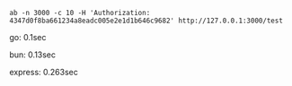 `ab -n 3000 -c 10 -H 'Authorization: 4347d0f8ba661234a8eadc005e2e1d1b646c9682' http://127.0.0.1:3000/test`

go: 0.1sec

bun: 0.13sec

express: 0.263sec
